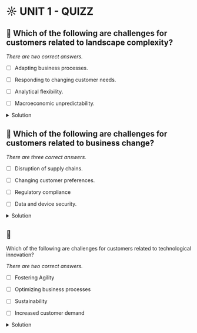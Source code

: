 # ☼ UNIT 1 - QUIZZ

## :small_red_triangle_down: Which of the following are challenges for customers related to landscape complexity?

_There are two correct answers._

- [ ] Adapting business processes.

- [ ] Responding to changing customer needs.

- [ ] Analytical flexibility.

- [ ] Macroeconomic unpredictability.

<details>
  <summary>Solution</summary>

- [ ] Adapting business processes.

- [ ] Responding to changing customer needs.

- [ ] Analytical flexibility.

- [ ] Macroeconomic unpredictability.

</details>

## :small_red_triangle_down: Which of the following are challenges for customers related to business change?

_There are three correct answers._

- [ ] Disruption of supply chains.

- [ ] Changing customer preferences.

- [ ] Regulatory compliance

- [ ] Data and device security.

<details>
  <summary>Solution</summary>

- [ ] Disruption of supply chains.

- [ ] Changing customer preferences.

- [ ] Regulatory compliance

- [ ] Data and device security.

</details>

## :small_red_triangle_down:

Which of the following are challenges for customers related to technological innovation?

_There are two correct answers._

- [ ] Fostering Agility

- [ ] Optimizing business processes

- [ ] Sustainability

- [ ] Increased customer demand

<details>
  <summary>Solution</summary>

- [ ] Fostering Agility

- [ ] Optimizing business processes

- [ ] Sustainability

- [ ] Increased customer demand

</details>
